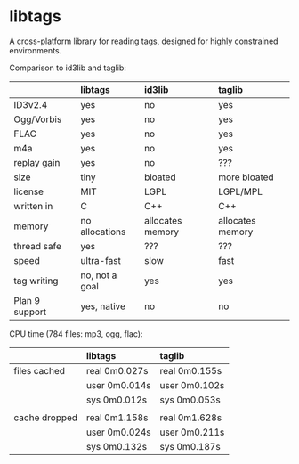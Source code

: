 libtags
=======

A cross-platform library for reading tags, designed for highly constrained environments.

Comparison to id3lib and taglib:

|                | libtags         | id3lib           | taglib           |
|:---------------|:----------------|:-----------------|:-----------------|
| ID3v2.4        | yes             | no               | yes              |
| Ogg/Vorbis     | yes             | no               | yes              |
| FLAC           | yes             | no               | yes              |
| m4a            | yes             | no               | yes              |
| replay gain    | yes             | no               | ???              |
| size           | tiny            | bloated          | more bloated     |
| license        | MIT             | LGPL             | LGPL/MPL         |
| written in     | C               | C++              | C++              |
| memory         | no allocations  | allocates memory | allocates memory |
| thread safe    | yes             | ???              | ???              |
| speed          | ultra-fast      | slow             | fast             |
| tag writing    | no, not a goal  | yes              | yes              |
| Plan 9 support | yes, native     | no               | no               |

CPU time (784 files: mp3, ogg, flac):

|                | libtags          | taglib           |
|:---------------|:-----------------|:-----------------|
| files cached   | real    0m0.027s | real    0m0.155s |
|                | user    0m0.014s | user    0m0.102s |
|                | sys     0m0.012s | sys     0m0.053s |
|                |                  |                  |
| cache dropped  | real    0m1.158s | real    0m1.628s |
|                | user    0m0.024s | user    0m0.211s |
|                | sys     0m0.132s | sys     0m0.187s |
